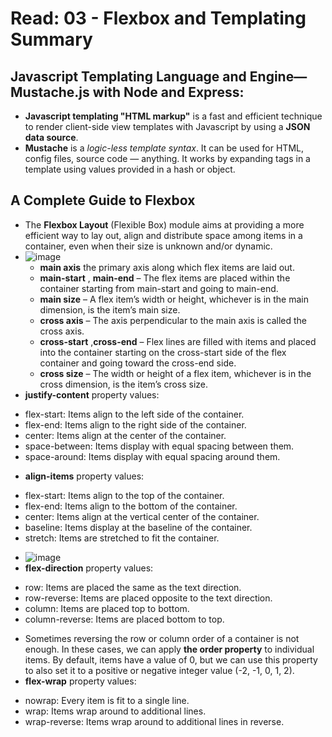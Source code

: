 # Read: 03 - Flexbox and Templating Summary
## Javascript Templating Language and Engine— Mustache.js with Node and Express:
* **Javascript templating "HTML markup"** is a fast and efficient technique to render client-side view templates with Javascript by using a **JSON data source**. 
* **Mustache** is a *logic-less template syntax*. It can be used for HTML, config files, source code — anything. It works by expanding tags in a template using values provided in a hash or object.
## A Complete Guide to Flexbox
* The **Flexbox Layout** (Flexible Box) module aims at providing a more efficient way to lay out, align and distribute space among items in a container, even when their size is unknown and/or dynamic.
* ![image](https://css-tricks.com/wp-content/uploads/2018/11/00-basic-terminology.svg)
  + **main axis** the primary axis along which flex items are laid out. 
  + **main-start** , **main-end** – The flex items are placed within the container starting from main-start and going to main-end.
  + **main size** – A flex item’s width or height, whichever is in the main dimension, is the item’s main size. 
  + **cross axis** – The axis perpendicular to the main axis is called the cross axis. 
  + **cross-start** ,**cross-end** – Flex lines are filled with items and placed into the container starting on the cross-start side of the flex container and going toward the cross-end side.
  + **cross size** – The width or height of a flex item, whichever is in the cross dimension, is the item’s cross size. 
* **justify-content** property values:
 + flex-start: Items align to the left side of the container.
 + flex-end: Items align to the right side of the container.
 + center: Items align at the center of the container.
 + space-between: Items display with equal spacing between them.
 + space-around: Items display with equal spacing around them.
*  **align-items** property values:
 + flex-start: Items align to the top of the container.
 + flex-end: Items align to the bottom of the container.
 + center: Items align at the vertical center of the container.
 + baseline: Items display at the baseline of the container.
 + stretch: Items are stretched to fit the container.
* ![image](https://i.stack.imgur.com/yedYz.png)
* **flex-direction** property values:
 + row: Items are placed the same as the text direction.
 + row-reverse: Items are placed opposite to the text direction.
 + column: Items are placed top to bottom.
 + column-reverse: Items are placed bottom to top.
* Sometimes reversing the row or column order of a container is not enough. In these cases, we can apply **the order property** to individual items. By default, items have a value of 0, but we can use this property to also set it to a positive or negative integer value (-2, -1, 0, 1, 2).
* **flex-wrap** property values:
 + nowrap: Every item is fit to a single line.
 + wrap: Items wrap around to additional lines.
 + wrap-reverse: Items wrap around to additional lines in reverse.
